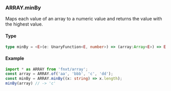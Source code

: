 ### ARRAY.minBy
Maps each value of an array to a numeric value and returns the value with the highest value.

#### Type
```ts
type minBy = <E>(e: UnaryFunction<E, number>) => (array:Array<E>) => E
```

#### Example
```ts
import * as ARRAY from 'fnxt/array';
const array = ARRAY.of('aa', 'bbb', 'c', 'dd');
const minBy = ARRAY.minBy((x: string) => x.length);
minBy(array) // -> 'c'
```
 
